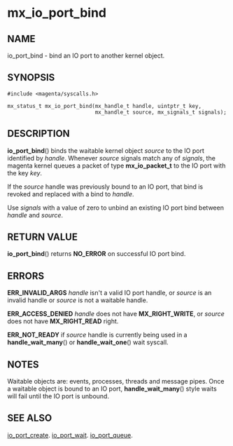 # mx_io_port_bind

## NAME

io_port_bind - bind an IO port to another kernel object.

## SYNOPSIS

```
#include <magenta/syscalls.h>

mx_status_t mx_io_port_bind(mx_handle_t handle, uintptr_t key,
                            mx_handle_t source, mx_signals_t signals);
```

## DESCRIPTION

**io_port_bind**() binds the waitable kernel object *source* to the IO port
identified by *handle*. Whenever *source* signals match any of *signals*, the
magenta kernel queues a packet of type **mx_io_packet_t** to the IO port with
the key *key*.

If the *source* handle was previously bound to an IO port, that bind is
revoked and replaced with a bind to *handle*.

Use *signals* with a value of zero to unbind an existing IO port bind between
*handle* and *source*.

## RETURN VALUE

**io_port_bind**() returns **NO_ERROR** on successful IO port bind.

## ERRORS

**ERR_INVALID_ARGS**  *handle* isn't a valid IO port handle, or *source* is an
invalid handle or *source* is not a waitable handle.

**ERR_ACCESS_DENIED** *handle* does not have **MX_RIGHT_WRITE**, or *source*
does not have **MX_RIGHT_READ** right.

**ERR_NOT_READY** if *source* handle is currently being used in a
**handle_wait_many**() or **handle_wait_one**() wait syscall.

## NOTES

Waitable objects are: events, processes, threads and message pipes. Once
a waitable object is bound to an IO port, **handle_wait_many**() style waits
will fail until the IO port is unbound.

## SEE ALSO

[io_port_create](io_port_create.md).
[io_port_wait](io_port_wait.md).
[io_port_queue](io_port_queue.md).

